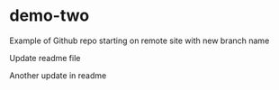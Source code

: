 

# demo-two
Example of Github repo starting on remote site with new branch name


Update readme file
 
Another update in readme

